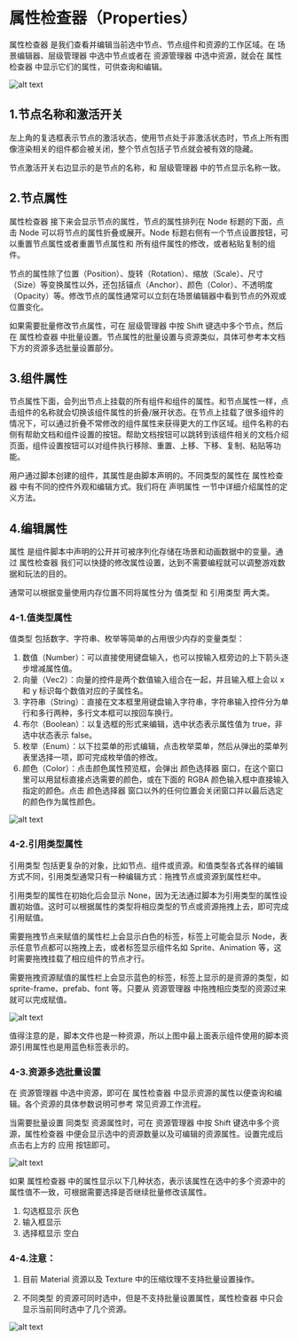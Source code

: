 # 属性检查器（Properties）
属性检查器 是我们查看并编辑当前选中节点、节点组件和资源的工作区域。在 场景编辑器、层级管理器 中选中节点或者在 资源管理器 中选中资源，就会在 属性检查器 中显示它们的属性，可供查询和编辑。

![alt text](https://docs.cocos.com/creator/2.4/manual/assets/properites_panel.CqYUlnl5.png)


## 1.节点名称和激活开关
左上角的复选框表示节点的激活状态，使用节点处于非激活状态时，节点上所有图像渲染相关的组件都会被关闭，整个节点包括子节点就会被有效的隐藏。

节点激活开关右边显示的是节点的名称，和 层级管理器 中的节点显示名称一致。

## 2.节点属性
属性检查器 接下来会显示节点的属性，节点的属性排列在 Node 标题的下面，点击 Node 可以将节点的属性折叠或展开。Node 标题右侧有一个节点设置按钮，可以重置节点属性或者重置节点属性和 所有组件属性的修改，或者粘贴复制的组件。

节点的属性除了位置（Position）、旋转（Rotation）、缩放（Scale）、尺寸（Size）等变换属性以外，还包括锚点（Anchor）、颜色（Color）、不透明度（Opacity）等。修改节点的属性通常可以立刻在场景编辑器中看到节点的外观或位置变化。

如果需要批量修改节点属性，可在 层级管理器 中按 Shift 键选中多个节点，然后在 属性检查器 中批量设置。节点属性的批量设置与资源类似，具体可参考本文档下方的资源多选批量设置部分。

## 3.组件属性
节点属性下面，会列出节点上挂载的所有组件和组件的属性。和节点属性一样，点击组件的名称就会切换该组件属性的折叠/展开状态。在节点上挂载了很多组件的情况下，可以通过折叠不常修改的组件属性来获得更大的工作区域。组件名称的右侧有帮助文档和组件设置的按钮。帮助文档按钮可以跳转到该组件相关的文档介绍页面，组件设置按钮可以对组件执行移除、重置、上移、下移、复制、粘贴等功能。

用户通过脚本创建的组件，其属性是由脚本声明的。不同类型的属性在 属性检查器 中有不同的控件外观和编辑方式。我们将在 声明属性 一节中详细介绍属性的定义方法。

## 4.编辑属性
属性 是组件脚本中声明的公开并可被序列化存储在场景和动画数据中的变量。通过 属性检查器 我们可以快捷的修改属性设置，达到不需要编程就可以调整游戏数据和玩法的目的。

通常可以根据变量使用内存位置不同将属性分为 值类型 和 引用类型 两大类。

### 4-1.值类型属性
值类型 包括数字、字符串、枚举等简单的占用很少内存的变量类型：

1. 数值（Number）：可以直接使用键盘输入，也可以按输入框旁边的上下箭头逐步增减属性值。
2. 向量（Vec2）：向量的控件是两个数值输入组合在一起，并且输入框上会以 x 和 y 标识每个数值对应的子属性名。
3. 字符串（String）：直接在文本框里用键盘输入字符串，字符串输入控件分为单行和多行两种，多行文本框可以按回车换行。
4. 布尔（Boolean）：以复选框的形式来编辑，选中状态表示属性值为 true，非选中状态表示 false。
5. 枚举（Enum）：以下拉菜单的形式编辑，点击枚举菜单，然后从弹出的菜单列表里选择一项，即可完成枚举值的修改。
6. 颜色（Color）：点击颜色属性预览框，会弹出 颜色选择器 窗口，在这个窗口里可以用鼠标直接点选需要的颜色，或在下面的 RGBA 颜色输入框中直接输入指定的颜色。点击 颜色选择器 窗口以外的任何位置会关闭窗口并以最后选定的颜色作为属性颜色。

![alt text](https://docs.cocos.com/creator/2.4/manual/assets/value_type.ODtUnb1v.png)

### 4-2.引用类型属性
引用类型 包括更复杂的对象，比如节点、组件或资源。和值类型各式各样的编辑方式不同，引用类型通常只有一种编辑方式：拖拽节点或资源到属性栏中。

引用类型的属性在初始化后会显示 None，因为无法通过脚本为引用类型的属性设置初始值。这时可以根据属性的类型将相应类型的节点或资源拖拽上去，即可完成引用赋值。

需要拖拽节点来赋值的属性栏上会显示白色的标签，标签上可能会显示 Node，表示任意节点都可以拖拽上去，或者标签显示组件名如 Sprite、Animation 等，这时需要拖拽挂载了相应组件的节点才行。

需要拖拽资源赋值的属性栏上会显示蓝色的标签，标签上显示的是资源的类型，如 sprite-frame、prefab、font 等。只要从 资源管理器 中拖拽相应类型的资源过来就可以完成赋值。

![alt text](https://docs.cocos.com/creator/2.4/manual/assets/reference_type.Biu10WKQ.png)

值得注意的是，脚本文件也是一种资源，所以上图中最上面表示组件使用的脚本资源引用属性也是用蓝色标签表示的。

### 4-3.资源多选批量设置
在 资源管理器 中选中资源，即可在 属性检查器 中显示资源的属性以便查询和编辑。各个资源的具体参数说明可参考 常见资源工作流程。

当需要批量设置 同类型 资源属性时，可在 资源管理器 中按 Shift 键选中多个资源，属性检查器 中便会显示选中的资源数量以及可编辑的资源属性。设置完成后点击右上方的 应用 按钮即可。

![alt text](https://docs.cocos.com/creator/2.4/manual/assets/edit_many_res.B13GqZAx.png)

如果 属性检查器 中的属性显示以下几种状态，表示该属性在选中的多个资源中的属性值不一致，可根据需要选择是否继续批量修改该属性。

1. 勾选框显示 灰色
2. 输入框显示
3. 选择框显示 空白

### 4-4.注意：
1. 目前 Material 资源以及 Texture 中的压缩纹理不支持批量设置操作。

2. 不同类型 的资源可同时选中，但是不支持批量设置属性，属性检查器 中只会显示当前同时选中了几个资源。

![alt text](https://docs.cocos.com/creator/2.4/manual/assets/different_type_res.CKzUjU2q.png)
